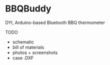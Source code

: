 # BBQBuddy

DYI, Arduino-based Bluetooth BBQ thermometer


TODO
* schematic
* bill of materials
* photos + screenshots
* case .DXF